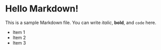 # Hello Markdown!

This is a sample Markdown file. You can write *italic*, **bold**, and `code` here.

- Item 1
- Item 2
- Item 3

